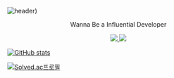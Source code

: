 ![header](https://capsule-render.vercel.app/api?type=wave&color=auto&height=300&section=header&text=Ji%20Seungha&fontSize=90&animation=fadeIn&fontAlignY=38&desc=Wanna%20a%20Be%20influential%20Developer&descAlignY=51&descAlign=62))
<p align='center'> Wanna Be a Influential Developer </p>
<p align='center'>
  <a href="https://github.com/kyechan99/capsule-render/labels/Idea">
    <img src="https://img.shields.io/badge/IDEA%20ISSUE%20-%23F7DF1E.svg?&style=for-the-badge&&logoColor=white"/>
  </a>
  <a href="#demo">
    <img src="https://img.shields.io/badge/DEMO%20-%234FC08D.svg?&style=for-the-badge&&logoColor=white"/>
  </a>
</p>


[![GitHub stats](https://github-readme-stats.vercel.app/api?username=JiSeungha)](https://github.com/JiSeungha/github-readme-stats)


[![Solved.ac프로필](http://mazassumnida.wtf/api/v2/generate_badge?boj=li13rary)](https://solved.ac/li13rary)

